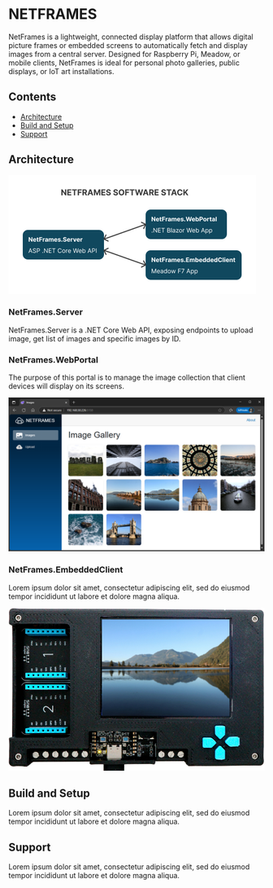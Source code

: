 # NETFRAMES

NetFrames is a lightweight, connected display platform that allows digital picture frames or embedded screens to automatically fetch and display images from a central server. Designed for Raspberry Pi, Meadow, or mobile clients, NetFrames is ideal for personal photo galleries, public displays, or IoT art installations.

## Contents

* [Architecture](#architecture)
* [Build and Setup](#build-and-setup)
* [Support](#support)

## Architecture

![NetFrames.WebPortal](Assets/netframes-software-stack.png)

### NetFrames.Server

NetFrames.Server is a .NET Core Web API, exposing endpoints to upload image, get list of images and specific images by ID. 

### NetFrames.WebPortal

The purpose of this portal is to manage the image collection that client devices will display on its screens.

![NetFrames.WebPortal](Assets/netframes-portal.png)

### NetFrames.EmbeddedClient

Lorem ipsum dolor sit amet, consectetur adipiscing elit, sed do eiusmod tempor incididunt ut labore et dolore magna aliqua.

![NetFrames.EmbeddedClient](Assets/netframes-embedded-client.png)

## Build and Setup

Lorem ipsum dolor sit amet, consectetur adipiscing elit, sed do eiusmod tempor incididunt ut labore et dolore magna aliqua.

## Support

Lorem ipsum dolor sit amet, consectetur adipiscing elit, sed do eiusmod tempor incididunt ut labore et dolore magna aliqua.

